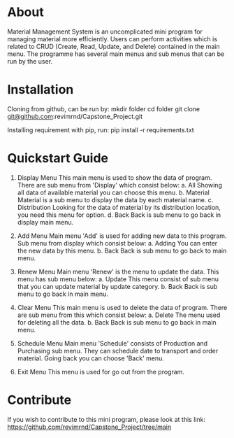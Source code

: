 # About

Material Management System is an uncomplicated mini program for managing material more efficiently. Users can perform activities which is related to CRUD (Create, Read, Update, and Delete) contained in the main menu. The programme has several main menus and sub menus that can be run by the user.


# Installation

Cloning from github, can be run by:
    mkdir folder
    cd folder
    git clone git@github.com:revimrnd/Capstone_Project.git

Installing requirement with pip, run:
    pip install -r requirements.txt


# Quickstart Guide

1. Display Menu
    This main menu is used to show the data of program. There are sub menu from 'Display' which consist below: 
    a. All
        Showing all data of available material you can choose this menu. 
    b. Material 
        Material is a sub menu to display the data by each material name.
    c. Distribution
        Looking for the data of material by its distribution location, you need this menu for option.
    d. Back
        Back is sub menu to go back in display main menu. 

2. Add Menu
    Main menu 'Add' is used for adding new data to this program. Sub menu from display which consist below: 
    a. Adding
        You can enter the new data by this menu. 
    b. Back
        Back is sub menu to go back to main menu.

3. Renew Menu
    Main menu 'Renew' is the menu to update the data. This menu has sub menu below: 
    a. Update
        This menu consist of sub menu that you can update material by update category. 
    b. Back
        Back is sub menu to go back in  main menu.

4. Clear Menu
    This main menu is used to delete the data of program. There are sub menu from this which consist below:
    a. Delete
        The menu used for deleting all the data. 
    b. Back
        Back is sub menu to go back in  main menu.

5. Schedule Menu
    Main menu 'Schedule' consists of Production and Purchasing sub menu. They can schedule date to transport and order material. Going back you can choose 'Back' menu.

6. Exit Menu
    This menu is used for go out from the program.


# Contribute

If you wish to contribute to this mini program, please look at this link: https://github.com/revimrnd/Capstone_Project/tree/main


